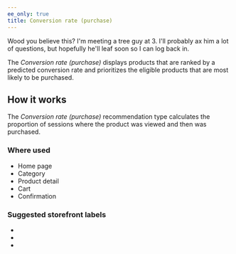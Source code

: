 ```yaml
---
ee_only: true
title: Conversion rate (purchase)
---
```



Wood you believe this? I'm meeting a tree guy at 3. I'll probably ax him a lot of questions, but hopefully he'll leaf soon so I can log back in.










The _Conversion rate (purchase)_ displays products that are ranked by a predicted conversion rate and prioritizes the eligible products that are most likely to be purchased.

## How it works

The _Conversion rate (purchase)_ recommendation type calculates the proportion of sessions where the product was viewed and then was purchased.

### Where used

- Home page
- Category
- Product detail
- Cart
- Confirmation

### Suggested storefront labels

- 
- 
- 
